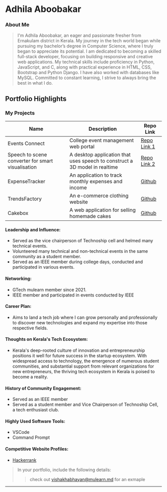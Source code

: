 
# Adhila Aboobakar

### About Me

> I'm Adhila Aboobakar, an eager and passionate fresher from Ernakulam district in Kerala.
> My journey in the tech world began while pursuing my bachelor’s degree in Computer Science, where I truly began to appreciate its potential.
> I am dedicated to becoming a skilled full-stack developer, focusing on building responsive and creative web applications.
> My technical skills include proficiency in Python, JavaScript, and C, along with practical experience in HTML, CSS, Bootstrap and Python Django.
> I have also worked with databases like MySQL. Committed to constant learning, I strive to always bring the best in what I do.


## Portfolio Highlights

### My Projects

| Name                | Description                                                               | Repo Link                                                      |
|---------------------|---------------------------------------------------------------------------|----------------------------------------------------------------|
| Events Connect  | College event management web portal                                              |[Repo Link 1](https://github.com/username/project1) |
| Speech to scene converter for smart visualisation | A desktop application that uses speech to construct a 3D model in realtime|[Repo Link 2](https://github.com/username/project2)|
| ExpenseTracker | An application to track monthly expenses and income|[Github](https://github.com/adhilaaboobakar/Expense-Tracker)|
| TrendsFactory | An e-commerce clothing website|[Github](https://github.com/adhilaaboobakar/TrendsFactory)|
| Cakebox | A web application for selling homemade cakes|[Github](https://github.com/adhilaaboobakar/CakeBox)|

#### Leadership and Influence:

- Served as the vice chairperson of Technoship cell and helmed many technical events.
- Volunteered many technical and non-technical events in the same community as a student member.
- Served as an IEEE member during college days, conducted and participated in various events.

#### Networking:

- GTech mulearn member since 2021.
- IEEE member and participated in events conducted by IEEE

#### Career Plan:

- Aims to land a tech job where I can grow personally and professionally to discover new technologies and expand my expertise into those respective fields.

#### Thoughts on Kerala's Tech Ecosystem:

- Kerala's deep-rooted culture of innovation and entrepreneurship positions it well for future success in the startup ecosystem. With widespread access to technology, the emergence of numerous student communities, and substantial support from relevant organizations for new entrepreneurs, the thriving tech ecosystem in Kerala is poised to become a reality.


#### History of Community Engagement:

- Served as an IEEE member
- Served as a student member and Vice Chairperson of Technoship Cell, a tech enthusiast club.
 


#### Highly Used Software Tools:

- VSCode
- Command Prompt

#### Competitive Website Profiles:

- [Hackerrank](https://www.hackerrank.com/profile/adhilaaboobakar1)


> In your portfolio, include the following details:
>> check out [vishakhabhayan@mulearn.md](./profiles/vishakhabhayan@mulearn.md) for an exmaple

---
